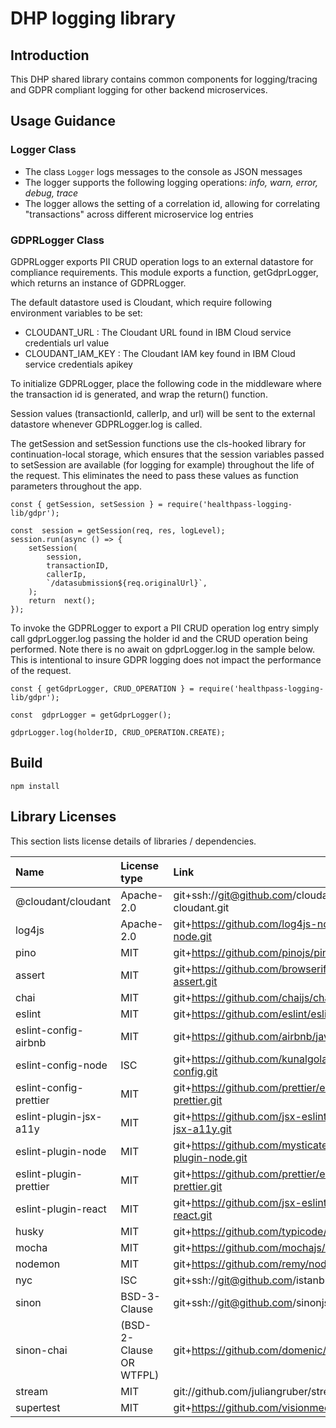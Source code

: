 # DHP logging library

## Introduction

This DHP shared library contains common components for logging/tracing and GDPR compliant logging for other backend microservices.

## Usage Guidance

### Logger Class

- The class `Logger` logs messages to the console as JSON messages
- The logger supports the following logging operations: *info, warn, error, debug, trace* 
- The logger allows the setting of a correlation id, allowing for correlating "transactions" across different microservice log entries

### GDPRLogger Class

GDPRLogger exports PII CRUD operation logs to an external datastore for compliance requirements. This module exports a function, getGdprLogger, which returns an instance of GDPRLogger.

The default datastore used is Cloudant, which require following environment variables to be set:

- CLOUDANT_URL : The Cloudant URL found in IBM Cloud service credentials url value
- CLOUDANT_IAM_KEY : The Cloudant IAM key found in IBM Cloud service credentials apikey

To initialize GDPRLogger, place the following code in the middleware where the transaction id is generated, and wrap the return() function.

Session values (transactionId, callerIp, and url) will be sent to the external datastore whenever GDPRLogger.log is called.

The getSession and setSession functions use the cls-hooked library for continuation-local storage, which ensures that the session variables passed to setSession are available (for logging for example) throughout the life of the request. This eliminates the need to pass these values as function parameters throughout the app.

```
const { getSession, setSession } = require('healthpass-logging-lib/gdpr');

const  session = getSession(req, res, logLevel);
session.run(async () => {
	setSession(
		session,
		transactionID,
		callerIp,
		`/datasubmission${req.originalUrl}`,
	);
	return  next();
});
```

To invoke the GDPRLogger to export a PII CRUD operation log entry simply call gdprLogger.log passing the holder id and the CRUD operation being performed.  Note there is no await on gdprLogger.log in the sample below.  This is intentional to insure GDPR logging does not impact the performance of the request.

```
const { getGdprLogger, CRUD_OPERATION } = require('healthpass-logging-lib/gdpr');

const  gdprLogger = getGdprLogger();

gdprLogger.log(holderID, CRUD_OPERATION.CREATE);
```

## Build
```
npm install
```

## Library Licenses

This section lists license details of libraries / dependencies.

| Name                   | License type            | Link                                                         |
| :--------------------- | :---------------------- | :----------------------------------------------------------- |
| @cloudant/cloudant     | Apache-2.0              | git+ssh://git@github.com/cloudant/nodejs-cloudant.git        |
| log4js                 | Apache-2.0              | git+https://github.com/log4js-node/log4js-node.git           |
| pino                   | MIT                     | git+https://github.com/pinojs/pino.git                       |
| assert                 | MIT                     | git+https://github.com/browserify/commonjs-assert.git        |
| chai                   | MIT                     | git+https://github.com/chaijs/chai.git                       |
| eslint                 | MIT                     | git+https://github.com/eslint/eslint.git                     |
| eslint-config-airbnb   | MIT                     | git+https://github.com/airbnb/javascript.git                 |
| eslint-config-node     | ISC                     | git+https://github.com/kunalgolani/eslint-config.git         |
| eslint-config-prettier | MIT                     | git+https://github.com/prettier/eslint-config-prettier.git   |
| eslint-plugin-jsx-a11y | MIT                     | git+https://github.com/jsx-eslint/eslint-plugin-jsx-a11y.git |
| eslint-plugin-node     | MIT                     | git+https://github.com/mysticatea/eslint-plugin-node.git     |
| eslint-plugin-prettier | MIT                     | git+https://github.com/prettier/eslint-plugin-prettier.git   |
| eslint-plugin-react    | MIT                     | git+https://github.com/jsx-eslint/eslint-plugin-react.git    |
| husky                  | MIT                     | git+https://github.com/typicode/husky.git                    |
| mocha                  | MIT                     | git+https://github.com/mochajs/mocha.git                     |
| nodemon                | MIT                     | git+https://github.com/remy/nodemon.git                      |
| nyc                    | ISC                     | git+ssh://git@github.com/istanbuljs/nyc.git                  |
| sinon                  | BSD-3-Clause            | git+ssh://git@github.com/sinonjs/sinon.git                   |
| sinon-chai             | (BSD-2-Clause OR WTFPL) | git+https://github.com/domenic/sinon-chai.git                |
| stream                 | MIT                     | git://github.com/juliangruber/stream.git                     |
| supertest              | MIT                     | git+https://github.com/visionmedia/supertest.git             |